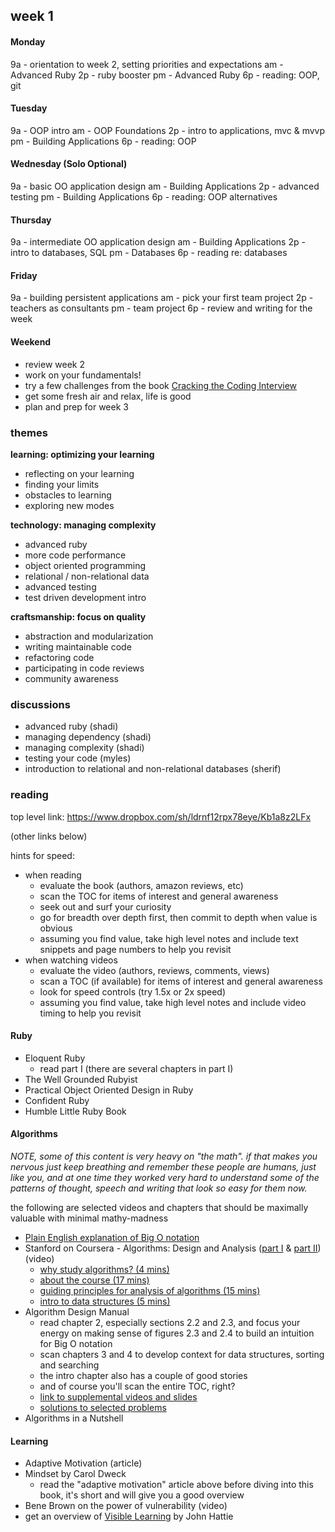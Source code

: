 ## week 1

#### Monday
9a - orientation to week 2, setting priorities and expectations
am - Advanced Ruby
2p - ruby booster
pm - Advanced Ruby
6p - reading: OOP, git

#### Tuesday
9a - OOP intro
am - OOP Foundations
2p - intro to applications, mvc & mvvp
pm - Building Applications
6p - reading: OOP

#### Wednesday (Solo Optional)
9a - basic OO application design
am - Building Applications
2p - advanced testing
pm - Building Applications
6p - reading: OOP alternatives

#### Thursday
9a - intermediate OO application design
am - Building Applications
2p - intro to databases, SQL
pm - Databases
6p - reading re: databases


#### Friday
9a - building persistent applications
am - pick your first team project
2p - teachers as consultants
pm - team project
6p - review and writing for the week


#### Weekend
- review week 2
- work on your fundamentals!
- try a few challenges from the book [Cracking the Coding Interview](https://www.dropbox.com/s/mcoty3rxut46z13/Cracking%20the%20Coding%20Interview.pdf)
- get some fresh air and relax, life is good
- plan and prep for week 3


### themes

**learning: optimizing your learning**
- reflecting on your learning
- finding your limits
- obstacles to learning
- exploring new modes

**technology: managing complexity**
- advanced ruby
- more code performance
- object oriented programming
- relational / non-relational data
- advanced testing
- test driven development intro

**craftsmanship: focus on quality**
- abstraction and modularization
- writing maintainable code
- refactoring code
- participating in code reviews
- community awareness


### discussions

- advanced ruby (shadi)
- managing dependency (shadi)
- managing complexity (shadi)
- testing your code (myles)
- introduction to relational and non-relational databases (sherif)


### reading

top level link: https://www.dropbox.com/sh/ldrnf12rpx78eye/Kb1a8z2LFx

(other links below)

hints for speed:

- when reading
  - evaluate the book (authors, amazon reviews, etc)
  - scan the TOC for items of interest and general awareness
  - seek out and surf your curiosity
  - go for breadth over depth first, then commit to depth when value is obvious
  - assuming you find value, take high level notes and include text snippets and page numbers to help you revisit
- when watching videos
  - evaluate the video (authors, reviews, comments, views)
  - scan a TOC (if available) for items of interest and general awareness
  - look for speed controls (try 1.5x or 2x speed)
  - assuming you find value, take high level notes and include video timing to help you revisit


#### Ruby

- Eloquent Ruby
  - read part I (there are several chapters in part I)
- The Well Grounded Rubyist
- Practical Object Oriented Design in Ruby
- Confident Ruby
- Humble Little Ruby Book

#### Algorithms

*NOTE, some of this content is very heavy on "the math".  if that makes you nervous just keep breathing and remember these people are humans, just like you, and at one time they worked very hard to understand some of the patterns of thought, speech and writing that look so easy for them now.*

the following are selected videos and chapters that should be maximally valuable with minimal mathy-madness

- [Plain English explanation of Big O notation](http://stackoverflow.com/a/487278/2836874)
- Stanford on Coursera - Algorithms: Design and Analysis ([part I](https://class.coursera.org/algo-004/lecture/preview) & [part II](https://class.coursera.org/algo2-2012-001/lecture)) (video)
  - [why study algorithms? (4 mins)](https://class.coursera.org/algo-004/lecture/20)
  - [about the course (17 mins)](https://class.coursera.org/algo-004/lecture/21)
  - [guiding principles for analysis of algorithms (15 mins) ](https://class.coursera.org/algo-004/lecture/4)
  - [intro to data structures (5 mins)](https://class.coursera.org/algo-004/lecture/61)
- Algorithm Design Manual
  - read chapter 2, especially sections 2.2 and 2.3, and focus your energy on making sense of figures 2.3 and 2.4 to build an intuition for Big O notation
  - scan chapters 3 and 4 to develop context for data structures, sorting and searching
  - the intro chapter also has a couple of good stories
  - and of course you'll scan the entire TOC, right?
  - [link to supplemental videos and slides](http://www.cs.sunysb.edu/~algorith/video-lectures/)
  - [solutions to selected problems](http://nbl.cewit.stonybrook.edu:60128/mediawiki/index.php/The_Algorithms_Design_Manual_%28Second_Edition%29)
- Algorithms in a Nutshell

#### Learning

- Adaptive Motivation (article)
- Mindset by Carol Dweck
  - read the "adaptive motivation" article above before diving into this book, it's short and will give you a good overview
- Bene Brown on the power of vulnerability (video)
- get an overview of [Visible Learning](http://visible-learning.org/glossary/) by John Hattie
